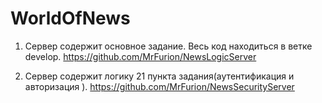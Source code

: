 # WorldOfNews
1) Сервер содержит основное задание. Весь код находиться в ветке  develop. 
https://github.com/MrFurion/NewsLogicServer

2) Сервер содержит логику 21 пункта задания(аутентификация и авторизация ).
https://github.com/MrFurion/NewsSecurityServer


